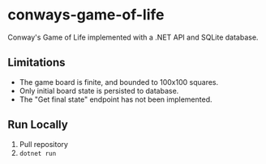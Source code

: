 # conways-game-of-life
Conway's Game of Life implemented with a .NET API and SQLite database.

## Limitations
- The game board is finite, and bounded to 100x100 squares.
- Only initial board state is persisted to database.
- The "Get final state" endpoint has not been implemented.

## Run Locally
1. Pull repository
2. `dotnet run`

